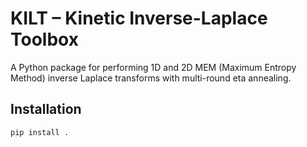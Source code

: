 # KILT – Kinetic Inverse-Laplace Toolbox

A Python package for performing 1D and 2D MEM (Maximum Entropy Method) inverse Laplace transforms with multi-round eta annealing.

## Installation
```bash
pip install .